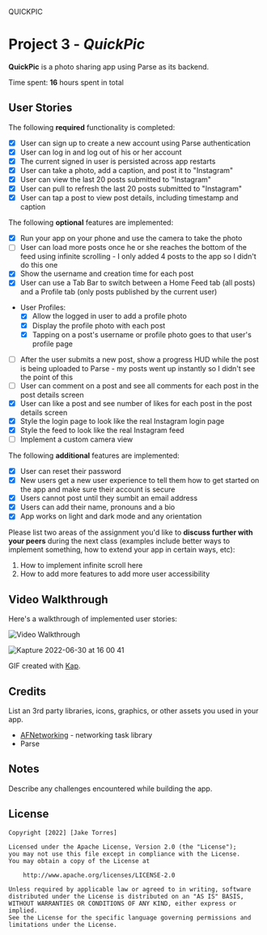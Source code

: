 QUICKPIC
# Project 3 - *QuickPic*

**QuickPic** is a photo sharing app using Parse as its backend.

Time spent: **16** hours spent in total

## User Stories

The following **required** functionality is completed:

- [X] User can sign up to create a new account using Parse authentication
- [X] User can log in and log out of his or her account
- [X] The current signed in user is persisted across app restarts
- [X] User can take a photo, add a caption, and post it to "Instagram"
- [X] User can view the last 20 posts submitted to "Instagram"
- [X] User can pull to refresh the last 20 posts submitted to "Instagram"
- [X] User can tap a post to view post details, including timestamp and caption

The following **optional** features are implemented:

- [X] Run your app on your phone and use the camera to take the photo
- [ ] User can load more posts once he or she reaches the bottom of the feed using infinite scrolling - I only added 4 posts to the app so I didn't do this one
- [X] Show the username and creation time for each post
- [X] User can use a Tab Bar to switch between a Home Feed tab (all posts) and a Profile tab (only posts published by the current user)
- User Profiles:
  - [X] Allow the logged in user to add a profile photo
  - [X] Display the profile photo with each post
  - [X] Tapping on a post's username or profile photo goes to that user's profile page
- [ ] After the user submits a new post, show a progress HUD while the post is being uploaded to Parse - my posts went up instantly so I didn't see the point of this
- [ ] User can comment on a post and see all comments for each post in the post details screen 
- [X] User can like a post and see number of likes for each post in the post details screen
- [X] Style the login page to look like the real Instagram login page
- [X] Style the feed to look like the real Instagram feed
- [ ] Implement a custom camera view 

The following **additional** features are implemented:

- [X] User can reset their password
- [X] New users get a new user experience to tell them how to get started on the app and make sure their account is secure
- [X] Users cannot post until they sumbit an email address
- [X] Users can add their name, pronouns and a bio
- [X] App works on light and dark mode and any orientation

Please list two areas of the assignment you'd like to **discuss further with your peers** during the next class (examples include better ways to implement something, how to extend your app in certain ways, etc):

1. How to implement infinite scroll here
2. How to add more features to add more user accessibility

## Video Walkthrough

Here's a walkthrough of implemented user stories:

<img src='https://imgur.com/gallery/8nLijzj' title='Video Walkthrough' width='' alt='Video Walkthrough' />

![Kapture 2022-06-30 at 16 00 41](https://user-images.githubusercontent.com/48461874/176792546-c887f7a7-b08b-403b-ad71-25e250d64a55.gif)


GIF created with [Kap](https://getkap.co/).

## Credits

List an 3rd party libraries, icons, graphics, or other assets you used in your app.

- [AFNetworking](https://github.com/AFNetworking/AFNetworking) - networking task library
- Parse

## Notes

Describe any challenges encountered while building the app.

## License

    Copyright [2022] [Jake Torres]

    Licensed under the Apache License, Version 2.0 (the "License");
    you may not use this file except in compliance with the License.
    You may obtain a copy of the License at

        http://www.apache.org/licenses/LICENSE-2.0

    Unless required by applicable law or agreed to in writing, software
    distributed under the License is distributed on an "AS IS" BASIS,
    WITHOUT WARRANTIES OR CONDITIONS OF ANY KIND, either express or implied.
    See the License for the specific language governing permissions and
    limitations under the License.

